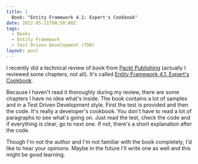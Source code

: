 ```yaml
---
title: |
  Book: "Entity Framework 4.1: Expert's Cookbook"
date: 2012-05-21T08:50:08Z
tags:
  - Books
  - Entity Framework
  - Test Driven Development (TDD)
layout: post
---
```

I recently did a technical review of book from [Packt Publishing][1] (actually I reviewed some chapters, not all). It's called [Entity Framework 4.1: Expert's Cookbook][2].

Because I haven't read it thoroughly during my review, there are some chapters I have no idea what's inside. The book contains a lot of samples and in a Test Driven Development style. First the test is provided and then the code. It's really a developer's cookbook. You don't have to read a lot of paragraphs to see what's going on. Just read the test, check the code and if everything is clear, go to next one. If not, there's a short explanation after the code.

Though I'm not the author and I'm not familiar with the book completely, I'd like to hear your opinions. Maybe in the future I'll write one as well and this might be good learning.

[1]: http://www.packtpub.com/
[2]: http://www.packtpub.com/entity-framework-4-1-experts-test-driven-development-architecture-cookbook/book